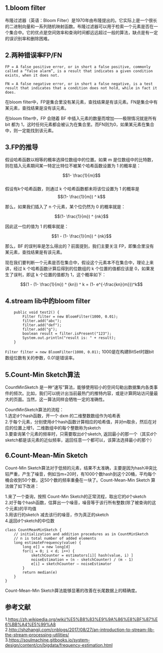 ## 1.bloom filter
布隆过滤器（英语：Bloom Filter）是1970年由布隆提出的。它实际上是一个很长的二进制向量和一系列随机映射函数。布隆过滤器可以用于检索一个元素是否在一个集合中。它的优点是空间效率和查询时间都远远超过一般的算法，缺点是有一定的误识别率和删除困难。  

## 2.两种错误率FP/FN

```
FP = A false positive error, or in short a false positive, commonly called a “false alarm”, is a result that indicates a given condition exists, when it does not.

FN = A false negative error, or in short a false negative, is a test result that indicates that a condition does not hold, while in fact it does.
```  

在bloom filter中，FP是集合里没有某元素，查找结果是有该元素。FN是集合中有某元素，查找结果是没有该元素。  

在bloom filter中，FP 会随着 BF 中插入元素的数量而增加——极限情况就是所有 bit 都为 1，这时任何元素都会被认为在集合里。而FN则为0，如果某元素在集合中，则一定能找到该元素。  

## 3.FP的推导
假设哈希函数以相等的概率选择位数组中的位置。如果 m 是位数组中的比特数，则在插入元素期间某一特定比特位不被某个哈希函数设置为 1 的概率是：  

$$1- \frac{1}{m}$$  
假设有k个哈希函数，则通过 k 个哈希函数都未将该位设置为 1 的概率是  
$$(1- \frac{1}{m}) ^ k$$  

那么，如果我们插入了 n 个元素，某个位仍然为 0 的概率就是：  

$$(1- \frac{1}{m}) ^ {nk}$$  

因此这一位的值为 1 的概率就是：  

$$1 - (1- \frac{1}{m}) ^ {nk}$$  

那么，BF 的误判率是怎么得出的？前面提到，我们主要关注 FP，即集合里没有某元素，查找结果是有该元素。  

现在我们要判断一个元素是否在集合中，假设这个元素本不在集合中，理论上来讲，经过 k 个哈希函数计算后得到的位数组的 k 个位置的值都应该是 0，如果发生了误判，即这 k 个位置的值都为 1，这个概率如下：  

$$(1 - (1- \frac{1}{m}) ^ {kn}) ^ k = (1- e^{-\frac{kn}{m}})^k$$  

## 4.stream lib中的bloom filter

```
    public void test2() {
        Filter filter = new BloomFilter(1000, 0.01);
        filter.add("abc");
        filter.add("def");
        filter.add("g");
        boolean result = filter.isPresent("123");
        System.out.println("result is: " + result);
    }
```  

`Filter filter = new BloomFilter(1000, 0.01);` 1000是在构建BitSet时跟bit数组位数有关的参数，0.01是错误率。  

## 5.Count-Min Sketch算法
CountMinSketch 是一种“速写”算法，能够使用较小的空间勾勒出数据集内各类事件的频次。比如，我们可以统计出当前最热门的推特内容，或是计算网站访问量最大的页面。当然，这一算法同样会牺牲一定的准确性。  


CountMinSketch算法的流程：  
1.选定d个hash函数，开一个 dxm 的二维整数数组作为哈希表  
2.于每个元素，分别使用d个hash函数计算相应的哈希值，并对m取余，然后在对应的位置上增1，二维数组中的每个整数称为sketch  
3.要查询某个元素的频率时，只需要取出d个sketch, 返回最小的那一个（其实d个sketch都是该元素的近似频率，返回任意一个都可以，该算法选择最小的那个）  


## 6.Count-Mean-Min Sketch
Count-Min Sketch算法对于低频的元素，结果不太准确，主要是因为hash冲突比较严重，产生了噪音，例如当m=20时，有1000个数hash到这个20桶，平均每个桶会收到50个数，这50个数的频率重叠在一块了。Count-Mean-Min Sketch 算法做了如下改进：  

1.来了一个查询，按照 Count-Min Sketch的正常流程，取出它的d个sketch  
2.对于每个hash函数，估算出一个噪音，噪音等于该行所有整数(除了被查询的这个元素)的平均值  
3.用该行的sketch 减去该行的噪音，作为真正的sketch  
4.返回d个sketch的中位数  

```
class CountMeanMinSketch {
    // initialization and addition procedures as in CountMinSketch
    // n is total number of added elements
    long estimateFrequency(value) {
        long e[] = new long[d]
        for(i = 0; i < d; i++) {
            sketchCounter = estimators[i][ hash(value, i) ]
            noiseEstimation = (n - sketchCounter) / (m - 1)
            e[i] = sketchCounter – noiseEstimator
        }
        return median(e)
    }
}
```  

Count-Mean-Min Sketch算法能够显著的改善在长尾数据上的精确度。  

## 参考文献
1.https://zh.wikipedia.org/wiki/%E5%B8%83%E9%9A%86%E8%BF%87%E6%BB%A4%E5%99%A8  
2.http://shzhangji.com/cnblogs/2017/08/27/an-introduction-to-stream-lib-the-stream-processing-utilities/  
3.https://soulmachine.gitbooks.io/system-design/content/cn/bigdata/frequency-estimation.html  